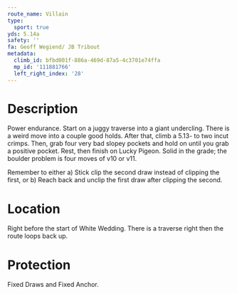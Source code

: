 ```yaml
---
route_name: Villain
type:
  sport: true
yds: 5.14a
safety: ''
fa: Geoff Wegiend/ JB Tribout
metadata:
  climb_id: bfbd001f-886a-469d-87a5-4c3701e74ffa
  mp_id: '111881766'
  left_right_index: '28'
---
```

# Description
Power endurance. Start on a juggy traverse into a giant undercling. There is a weird move into a couple good holds. After that, climb a 5.13- to two incut crimps. Then, grab four very bad slopey pockets and hold on until you grab a positive pocket. Rest, then finish on Lucky Pigeon. Solid in the grade; the boulder problem is four moves of v10 or v11.

Remember to either a) Stick clip the second draw instead of clipping the first, or b) Reach back and unclip the first draw after clipping the second.

# Location
Right before the start of White Wedding. There is a traverse right then the route loops back up.

# Protection
Fixed Draws and Fixed Anchor.
